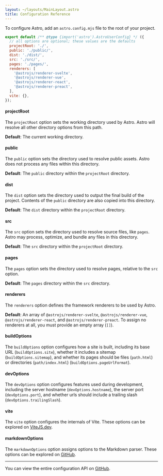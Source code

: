 ```yaml
---
layout: ~/layouts/MainLayout.astro
title: Configuration Reference
---
```


To configure Astro, add an `astro.config.mjs` file to the root of your project.

```js
export default /** @type {import('astro').AstroUserConfig} */ ({
  // all options are optional; these values are the defaults
  projectRoot: './',
  public: './public/',
  dist: './dist/',
  src: './src/',
  pages: './pages/',
  renderers: [
    '@astrojs/renderer-svelte',
    '@astrojs/renderer-vue',
    '@astrojs/renderer-react',
    '@astrojs/renderer-preact',
  ],
  vite: {},
});
```

#### projectRoot

The `projectRoot` option sets the working directory used by Astro. Astro will resolve all other directory options from this path.

**Default**: The current working directory.

#### public

The `public` option sets the directory used to resolve public assets. Astro does not process any files within this directory.

**Default**: The `public` directory within the `projectRoot` directory.

#### dist

The `dist` option sets the directory used to output the final build of the project. Contents of the `public` directory are also copied into this directory.

**Default**: The `dist` directory within the `projectRoot` directory.

#### src

The `src` option sets the directory used to resolve source files, like `pages`. Astro may process, optimize, and bundle any files in this directory.

**Default**: The `src` directory within the `projectRoot` directory.

#### pages

The `pages` option sets the directory used to resolve pages, relative to the `src` option.

**Default**: The `pages` directory within the `src` directory.

#### renderers

The `renderers` option defines the framework renderers to be used by Astro.

**Default**: An array of `@astrojs/renderer-svelte`, `@astrojs/renderer-vue`, `@astrojs/renderer-react`, and `@astrojs/renderer-preact`. To assign no renderers at all, you must provide an empty array (`[]`).

#### buildOptions

The `buildOptions` option configures how a site is built, including its base URL (`buildOptions.site`), whether it includes a sitemap (`buildOptions.sitemap`), and whether its pages should be files (`path.html`) or directories (`path/index.html`) (`buildOptions.pageUrlFormat`).

#### devOptions

The `devOptions` option configures features used during development, including the server hostname (`devOptions.hostname`), the server port (`devOptions.port`), and whether urls should include a trailing slash (`devOptions.trailingSlash`).

#### vite

The `vite` option configures the internals of Vite. These options can be explored on [ViteJS.dev](https://vitejs.dev/config/).

#### markdownOptions

The `markdownOptions` option assigns options to the Markdown parser. These options can be explored on [GitHub](https://github.com/withastro/astro/blob/latest/packages/astro/src/@types/astro.ts).

---

You can view the entire configuration API on [GitHub](https://github.com/withastro/astro/blob/latest/packages/astro/src/@types/astro.ts).

